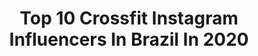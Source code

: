---
title: Top 10 Crossfit Instagram Influencers In Brazil In 2020
description: >-
  Find top crossfit Instagram influencers in Brazil in 2020. Most popular hashtags: #crossfit #fitness #crossfitbrasil #ficaemcasa.
platform: Instagram
profiles:
  - username: "larifcunha"
    fullname: >-
      Larissa Cunha
    location: "Brazil"
    followers: 45625
    engagement: 754
    commentsToLikes: 0.045169
    avatar: "https://scontent-lhr8-1.cdninstagram.com/v/t51.2885-19/s320x320/70584819_2431586877054934_2670121420633145344_n.jpg?_nc_ht=scontent-lhr8-1.cdninstagram.com&_nc_ohc=d0I6niOZQSMAX9XpV0H&oh=868a9695785e78dce6cfb9405226c610&oe=5EBC6314"
    verified: false
    hashtags: "#estilodevida, #easysim4u, #sampa, #trainwithapurpose"
  - username: "aricamargo_"
    fullname: >-
      Ariane Camargo
    location: "Brazil"
    followers: 16265
    engagement: 435
    commentsToLikes: 0.462266
    avatar: "https://instagram.fkul16-1.fna.fbcdn.net/v/t51.2885-19/s320x320/91197183_523281321960564_684133911671865344_n.jpg?_nc_ht=instagram.fkul16-1.fna.fbcdn.net&_nc_ohc=OLabyHDN1MoAX9wu6TZ&oh=9d0bbea794b5a2fcb34ef465706b1f13&oe=5EB87746"
    verified: false
    hashtags: "#ficaemcasa, #empatia"
  - username: "renatappimentel"
    fullname: >-
      Renata Pimentel
    location: "Brazil"
    followers: 63734
    engagement: 259
    commentsToLikes: 0.197795
    avatar: "https://scontent-lhr8-1.cdninstagram.com/v/t51.2885-19/s320x320/19050629_665448246984364_5056538359917182976_a.jpg?_nc_ht=scontent-lhr8-1.cdninstagram.com&_nc_ohc=n-Mi5y869gMAX8W6wlH&oh=73ce46f3e2aefd04d8c3bf7e3cdd6fd3&oe=5EBB7173"
    verified: false
    hashtags: "#crossfit, #fit, #repost, #gymnastics"
  - username: "juliasavi"
    fullname: >-
      Júlia Savi
    location: "Brazil"
    followers: 37843
    engagement: 254
    commentsToLikes: 0.340778
    avatar: "https://scontent-ams4-1.cdninstagram.com/v/t51.2885-19/s320x320/91119456_270472383965119_273987113546940416_n.jpg?_nc_ht=scontent-ams4-1.cdninstagram.com&_nc_ohc=_-UdimrKpYcAX96fi_O&oh=fe0be241622af0e271d90ba5617d5a7d&oe=5EBB1ADB"
    verified: false
    hashtags: "#glumina, #crossfitcriciuma, #brazilcrossfitchamp, #rokboxfitness"
  - username: "alinnesabino"
    fullname: >-
      Alinne Sabino
    location: "Brazil"
    followers: 88579
    engagement: 189
    commentsToLikes: 0.090882
    avatar: "https://scontent-amt2-1.cdninstagram.com/v/t51.2885-19/s320x320/75208815_748290022350497_4809149068301303808_n.jpg?_nc_ht=scontent-amt2-1.cdninstagram.com&_nc_ohc=p2WwEPdS5tEAX8Z4Kx5&oh=f83187a73ebed32cd552e7ea31b7aaff&oe=5EB819F1"
    verified: false
    hashtags: "#tbt"
  - username: "renancamargo"
    fullname: >-
      RENAN CAMARGO
    location: "Brazil"
    followers: 28712
    engagement: 216
    commentsToLikes: 0.069714
    avatar: "https://scontent-lhr8-1.cdninstagram.com/v/t51.2885-19/s320x320/92326799_534302157469504_1273374579682705408_n.jpg?_nc_ht=scontent-lhr8-1.cdninstagram.com&_nc_ohc=xlPFPstpNLIAX98sjMz&oh=5643319b57c804754800646603f4f052&oe=5EB91CF3"
    verified: false
    hashtags: "#stayhome, #covid19, #stayhome, #emcasa"
  - username: "dimitriussouza"
    fullname: >-
      Dimitrius Souza
    location: "Brazil"
    followers: 17923
    engagement: 882
    commentsToLikes: 0.036444
    avatar: "https://scontent-ams4-1.cdninstagram.com/v/t51.2885-19/s320x320/73275411_413706879300385_7150749698888826880_n.jpg?_nc_ht=scontent-ams4-1.cdninstagram.com&_nc_ohc=iBHdIhvDfm0AX8xWPVX&oh=89ac87fe252d8504a1f0a492308a75c2&oe=5EB8DC54"
    verified: false
    hashtags: "#repost, #ibjjfeuropean2020, #allianceorlando, #bmjja"
  - username: "anaatholl"
    fullname: >-
      Ana ┊ Lifestyle
    location: "Brazil"
    followers: 15576
    engagement: 751
    commentsToLikes: 0.030390
    avatar: "https://scontent-ams4-1.cdninstagram.com/v/t51.2885-19/s320x320/90213795_1492155590947983_815767014252478464_n.jpg?_nc_ht=scontent-ams4-1.cdninstagram.com&_nc_ohc=98AMcHC1034AX9lUr4y&oh=f266aae0af5f6429ae42107a184adf85&oe=5EBA1C37"
    verified: false
    hashtags: "#crossfitgames, #tshirt, #crossfitgirlsbrasil, #cafegram"
  - username: "ritaa.coelho"
    fullname: >-
      Rita Coelho
    location: "Brazil"
    followers: 12681
    engagement: 488
    commentsToLikes: 0.111024
    avatar: "https://scontent-ort2-1.cdninstagram.com/v/t51.2885-19/s320x320/79711858_1066205053729472_4946207668059504640_n.jpg?_nc_ht=scontent-ort2-1.cdninstagram.com&_nc_ohc=YsT4pKULvVoAX-CokXn&oh=dbcdfb6c9c135758b0c46c4da9980a3f&oe=5EA4A593"
    verified: false
    hashtags: ""
  - username: "janaborgescorredora"
    fullname: >-
      Janaina Borges
    location: "Brazil"
    followers: 26043
    engagement: 341
    commentsToLikes: 0.047329
    avatar: "https://scontent-lhr8-1.cdninstagram.com/v/t51.2885-19/s320x320/75196137_462689717578315_1404153902894415872_n.jpg?_nc_ht=scontent-lhr8-1.cdninstagram.com&_nc_ohc=36q_qo4jj00AX-1K8nB&oh=71b51f01f2b34a72fb699c0da1d54592&oe=5EBB4DA1"
    verified: false
    hashtags: "#corrida, #olympikus, #goodvibes, #acreditenoamor"
---